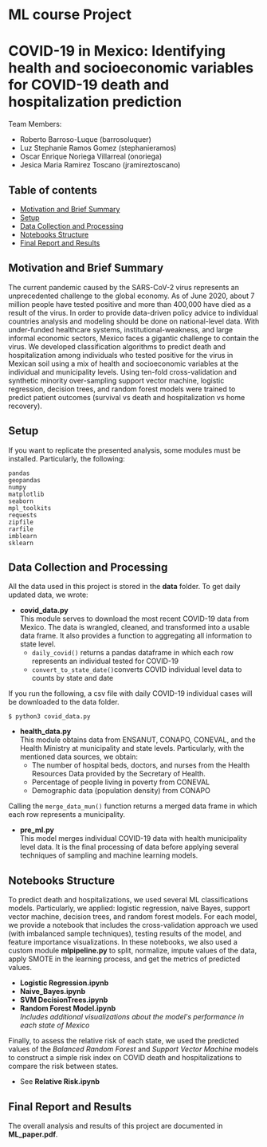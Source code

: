 # ML course Project
# COVID-19 in Mexico: Identifying health and socioeconomic variables for COVID-19 death and hospitalization prediction

Team Members:  
* Roberto Barroso-Luque (barrosoluquer)  
* Luz Stephanie Ramos Gomez (stephanieramos)  
* Oscar Enrique Noriega Villarreal (onoriega)  
* Jesica Maria Ramirez Toscano (jramireztoscano)  

## Table of contents
* [Motivation and Brief Summary](#motivation-and-brief-summary)
* [Setup](#setup)
* [Data Collection and Processing](#data-collection-and-processing)
* [Notebooks Structure](#notebooks-structure)
* [Final Report and Results](#final-report-and-results)


## Motivation and Brief Summary
The current pandemic caused by the SARS-CoV-2 virus represents an unprecedented challenge to the global economy. As of June 2020, about 7 million people have tested positive and more than 400,000 have died as a result of the virus.  In order to provide data-driven policy advice to individual countries analysis and modeling should be done on national-level data.  With under-funded healthcare systems, institutional-weakness, and large informal economic sectors, Mexico faces a gigantic challenge to contain the virus. We developed classification algorithms to predict death and hospitalization among individuals who tested positive for the virus in Mexican soil using a mix of health and socioeconomic variables at the individual and municipality levels. Using ten-fold cross-validation and synthetic minority over-sampling support vector machine, logistic regression, decision trees, and random forest models were trained to predict patient outcomes (survival vs death and hospitalization vs home recovery).

## Setup
If you want to replicate the presented analysis, some modules must be installed. Particularly, the following:
```
pandas
geopandas
numpy
matplotlib
seaborn
mpl_toolkits
requests
zipfile
rarfile
imblearn
sklearn
```

## Data Collection and Processing
All the data used in this project is stored in the **data** folder.
To get daily updated data, we wrote:  
* **covid_data.py**  
This module serves to download the most recent COVID-19 data from Mexico. The data is wrangled, cleaned, and transformed into a usable data frame. It also provides a function to aggregating all information to state level.  
   * ```daily_covid()``` returns a pandas dataframe in which each row represents an individual tested for COVID-19
   * ```convert_to_state_date()```converts COVID individual level data to counts by state and date
  
If you run the following, a csv file with daily COVID-19 individual cases will be downloaded to the data folder.
```
$ python3 covid_data.py
```
* **health_data.py**  
This module obtains data from ENSANUT, CONAPO, CONEVAL, and the Health Ministry at municipality and state levels.
Particularly, with the mentioned data sources, we obtain: 
   * The number of hospital beds, doctors, and nurses from the Health Resources Data provided by the Secretary of Health.
   * Percentage of people living in poverty from CONEVAL
   * Demographic data (population density) from CONAPO

Calling the ```merge_data_mun()``` function returns a merged data frame in which each row represents a municipality.

* **pre_ml.py**  
This model merges individual COVID-19 data with health municipality level data. 
It is the final processing of data before applying several techniques of sampling and machine learning models.


## Notebooks Structure
To predict death and hospitalizations, we used several ML classifications models. Particularly, we applied: logistic regression, naive Bayes, support vector machine, decision trees, and random forest models. 
For each model, we provide a notebook that includes the cross-validation approach we used (with imbalanced sample techniques), testing results of the model, and feature importance visualizations. In these notebooks, we also used a custom module **mlpipeline.py** to split, normalize, impute values of the data, apply SMOTE in the learning process, and get the metrics of predicted values.  
* **Logistic Regression.ipynb**
* **Naive_Bayes.ipynb**
* **SVM DecisionTrees.ipynb**
* **Random Forest Model.ipynb**  
   *Includes additional visualizations about the model's performance in each state of Mexico*

Finally, to assess the relative risk of each state, we used the predicted values of the *Balanced Random Forest* and *Support Vector Machine* models to construct a simple risk index on COVID death and hospitalizations to compare the risk between states.  
* See **Relative Risk.ipynb**

## Final Report and Results
The overall analysis and results of this project are documented in **ML_paper.pdf**.
